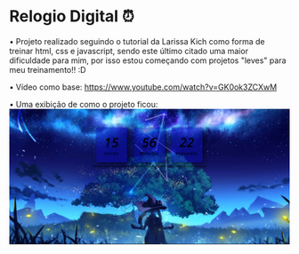 # Relogio Digital ⏰


  • Projeto realizado seguindo o tutorial da Larissa Kich como forma de treinar html, css e javascript, sendo este último citado uma maior dificuldade para mim, por isso estou começando com projetos "leves" para meu treinamento!! :D 
  
  • Vídeo como base: https://www.youtube.com/watch?v=GK0ok3ZCXwM

  • Uma exibição de como o projeto ficou: 
  <img src="exibição.png">

